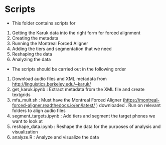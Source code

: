 # Scripts

- This folder contains scripts for 
1) Getting the Karuk data into the right form for forced alignment
1) Creating the metadata
1) Running the Montreal Forced Aligner
1) Adding the tiers and segmentation that we need
1) Reshaping the data
1) Analyzing the data

- The scripts should be carried out in the following order
1) Download audio files and XML metadata from http://linguistics.berkeley.edu/~karuk/
1) get_karuk.ipynb : Extract metadata from the XML file and create textgrids
1) mfa_mult.sh : Must have the Montreal Forced Aligner (https://montreal-forced-aligner.readthedocs.io/en/latest/ ) downloaded . Run on relevant folders to align audio files
1) segment_targets.ipynb : Add tiers and segment the target phones we want to look at
1) reshape_data.ipynb : Reshape the data for the purposes of analysis and visualization
1) analyze.R : Analyze and visualize the data